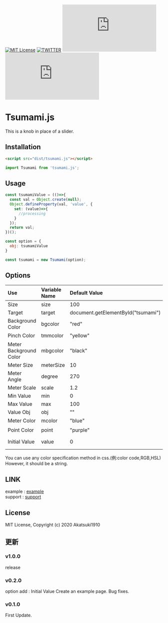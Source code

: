 [![MIT License](https://img.shields.io/badge/license-MIT-blue.svg?style=flat)](LICENSE)
[![TWITTER](https://img.shields.io/badge/twitter-nomber1910-blue.svg)](https://twitter.com/nomber1910)
[![NPM Package](https://img.shields.io/npm/v/tsumami.js)](https://www.npmjs.com/package/tsumami.js)
[![Build Size](https://badgen.net/bundlephobia/minzip/tsumami.js)](https://bundlephobia.com/result?p=tsumami.js)

# Tsumami.js
This is a knob in place of a slider.

## Installation

```html
<script src="dist/tsumami.js"></script>
```

```js
import Tsumami from 'tsumami.js';
```

## Usage

```js
const tsumamiValue = (()=>{
  const val = Object.create(null);
  Object.defineProperty(val, 'value', {
    set: (value)=>{
      //processing
    }
  });
  return val;
})();

const option = {
  obj: tsumamiValue
}

const tsumami = new Tsumami(option);
```

## Options

|Use |Variable Name |Default Value |Remarks |
|:---|:---|:---|:---|
|Size |size |100 | |
|Target |target |document.getElementById("tsumami") | |
|Background Color |bgcolor |"red" |css color<sup>[1](#note1)</sup> |
|Pinch Color |tmmcolor |"yellow" |css color<sup>[1](#note1)</sup> |
|Meter Background Color |mbgcolor |"black" |css color<sup>[1](#note1)</sup> |
|Meter Size |meterSize |10 | |
|Meter Angle |degree |270 |0~360 |
|Meter Scale |scale |1.2 | |
|Min Value |min |0 |min < max |
|Max Value |max |100 |min < max |
|Value Obj |obj |"" |tsumamiValue |
|Meter Color |mcolor |"blue" |css color<sup>[1](#note1)</sup> |
|Point Color |point |"purple" |css color<sup>[1](#note1)</sup> |
|Initial Value |value |0 |min ≤ value ≤ max |

<p id="note1">
You can use any color specification method in css.(例:color code,RGB,HSL)<br>
However, it should be a string.
</p>

## LINK
example : [example](https://akatsuki1910.github.io/Tsumami.js/example/)  
support : [support](https://www.patreon.com/akatsukicirno)

##  License
MIT License, Copyright (c) 2020 Akatsuki1910

## 更新

### v1.0.0
release

### v0.2.0
option add : Initial Value
Create an example page.
Bug fixes.

### v0.1.0
First Update.